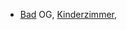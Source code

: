 * [Bad](../Bad) OG, [Kinderzimmer](../Kinderzimmer), 

<!--stackedit_data:
eyJoaXN0b3J5IjpbLTExMjA0Mzg1ODZdfQ==
-->